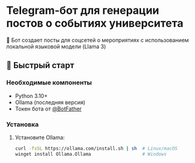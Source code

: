 # Telegram-бот для генерации постов о событиях университета

🤖 Бот создает посты для соцсетей о мероприятиях с использованием локальной языковой модели (Llama 3)

## 🚀 Быстрый старт

### Необходимые компоненты
- Python 3.10+
- Ollama (последняя версия)
- Токен бота от [@BotFather](https://t.me/BotFather)

### Установка
1. Установите Ollama:
   ```bash
   curl -fsSL https://ollama.com/install.sh | sh  # Linux/macOS
   winget install Ollama.Ollama                   # Windows
